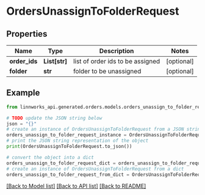 # OrdersUnassignToFolderRequest


## Properties

Name | Type | Description | Notes
------------ | ------------- | ------------- | -------------
**order_ids** | **List[str]** | list of order ids to be assigned | [optional] 
**folder** | **str** | folder to be unassigned | [optional] 

## Example

```python
from linnworks_api.generated.orders.models.orders_unassign_to_folder_request import OrdersUnassignToFolderRequest

# TODO update the JSON string below
json = "{}"
# create an instance of OrdersUnassignToFolderRequest from a JSON string
orders_unassign_to_folder_request_instance = OrdersUnassignToFolderRequest.from_json(json)
# print the JSON string representation of the object
print(OrdersUnassignToFolderRequest.to_json())

# convert the object into a dict
orders_unassign_to_folder_request_dict = orders_unassign_to_folder_request_instance.to_dict()
# create an instance of OrdersUnassignToFolderRequest from a dict
orders_unassign_to_folder_request_from_dict = OrdersUnassignToFolderRequest.from_dict(orders_unassign_to_folder_request_dict)
```
[[Back to Model list]](../README.md#documentation-for-models) [[Back to API list]](../README.md#documentation-for-api-endpoints) [[Back to README]](../README.md)


